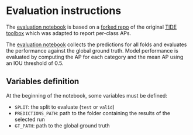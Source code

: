 # Evaluation instructions

The [evaluation notebook](../evaluation/evaluation.ipynb) is based on a [forked repo](https://github.com/wtiandong/tide) of the original [TIDE toolbox](https://github.com/dbolya/tide) which was adapted to report per-class APs.

The [evaluation notebook](../evaluation/evaluation.ipynb) collects the predictions for all folds and evaluates the performance against the global ground truth.
Model performance is evaluated by computing the AP for each category and the mean AP using an IOU threshold of 0.5.

## Variables definition

At the beginning of the notebook, some variables must be defined:

* `SPLIT`: the split to evaluate (`test` or `valid`)
* `PREDICTIONS_PATH`: path to the folder containing the results of the selected run
* `GT_PATH`: path to the global ground truth
